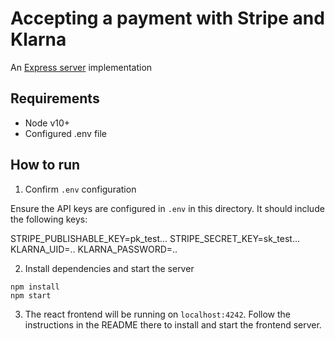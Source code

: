 # Accepting a payment with Stripe and Klarna

An [Express server](http://expressjs.com) implementation

## Requirements

- Node v10+
- Configured .env file

## How to run

1. Confirm `.env` configuration

Ensure the API keys are configured in `.env` in this directory. It should include the following keys:

STRIPE_PUBLISHABLE_KEY=pk_test...
STRIPE_SECRET_KEY=sk_test...
KLARNA_UID=..
KLARNA_PASSWORD=..

2. Install dependencies and start the server

```
npm install
npm start
```

3. The react frontend will be running on `localhost:4242`. Follow the instructions in the README there to install and start the frontend server.

